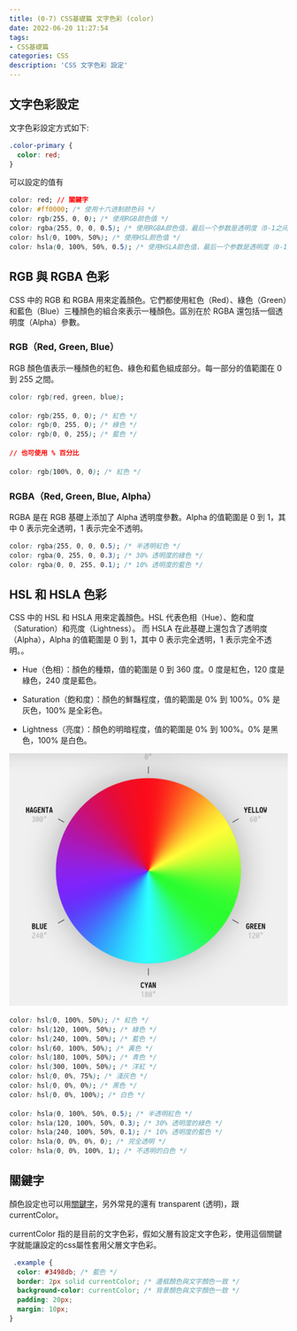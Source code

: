 ```yaml
---
title: (0-7) CSS基礎篇 文字色彩 (color)
date: 2022-06-20 11:27:54
tags: 
- CSS基礎篇
categories: CSS
description: 'CSS 文字色彩 設定'
---
```


## 文字色彩設定

文字色彩設定方式如下:

``` css
.color-primary {
  color: red;
}
```

可以設定的值有

``` css
color: red; // 關鍵字
color: #ff0000; /* 使用十六进制颜色码 */
color: rgb(255, 0, 0); /* 使用RGB颜色值 */
color: rgba(255, 0, 0, 0.5); /* 使用RGBA颜色值，最后一个参数是透明度（0-1之间） */
color: hsl(0, 100%, 50%); /* 使用HSL颜色值 */
color: hsla(0, 100%, 50%, 0.5); /* 使用HSLA颜色值，最后一个参数是透明度（0-1之间） */
```

## RGB 與 RGBA 色彩

CSS 中的 RGB 和 RGBA 用來定義顏色。它們都使用紅色（Red）、綠色（Green）和藍色（Blue）三種顏色的組合來表示一種顏色。區別在於 RGBA 還包括一個透明度（Alpha）參數。

### RGB（Red, Green, Blue）

RGB 顏色值表示一種顏色的紅色、綠色和藍色組成部分。每一部分的值範圍在 0 到 255 之間。

``` CSS
color: rgb(red, green, blue);

color: rgb(255, 0, 0); /* 紅色 */
color: rgb(0, 255, 0); /* 綠色 */
color: rgb(0, 0, 255); /* 藍色 */

// 也可使用 % 百分比

color: rgb(100%, 0, 0); /* 紅色 */
```

### RGBA（Red, Green, Blue, Alpha）

RGBA 是在 RGB 基礎上添加了 Alpha 透明度參數。Alpha 的值範圍是 0 到 1，其中 0 表示完全透明，1 表示完全不透明。

``` CSS
color: rgba(255, 0, 0, 0.5); /* 半透明紅色 */
color: rgba(0, 255, 0, 0.3); /* 30% 透明度的綠色 */
color: rgba(0, 0, 255, 0.1); /* 10% 透明度的藍色 */
```

## HSL 和 HSLA 色彩

CSS 中的 HSL 和 HSLA 用來定義顏色。HSL 代表色相（Hue）、飽和度（Saturation）和亮度（Lightness）。
而 HSLA 在此基礎上還包含了透明度（Alpha），Alpha 的值範圍是 0 到 1，其中 0 表示完全透明，1 表示完全不透明。。

- Hue（色相）：顏色的種類，值的範圍是 0 到 360 度。0 度是紅色，120 度是綠色，240 度是藍色。

- Saturation（飽和度）：顏色的鮮豔程度，值的範圍是 0% 到 100%。0% 是灰色，100% 是全彩色。

- Lightness（亮度）：顏色的明暗程度，值的範圍是 0% 到 100%。0% 是黑色，100% 是白色。

![](../images/css/hsl.png)

``` CSS
color: hsl(0, 100%, 50%); /* 紅色 */
color: hsl(120, 100%, 50%); /* 綠色 */
color: hsl(240, 100%, 50%); /* 藍色 */
color: hsl(60, 100%, 50%); /* 黃色 */
color: hsl(180, 100%, 50%); /* 青色 */
color: hsl(300, 100%, 50%); /* 洋紅 */
color: hsl(0, 0%, 75%); /* 淺灰色 */
color: hsl(0, 0%, 0%); /* 黑色 */
color: hsl(0, 0%, 100%); /* 白色 */

color: hsla(0, 100%, 50%, 0.5); /* 半透明紅色 */
color: hsla(120, 100%, 50%, 0.3); /* 30% 透明度的綠色 */
color: hsla(240, 100%, 50%, 0.1); /* 10% 透明度的藍色 */
color: hsla(0, 0%, 0%, 0); /* 完全透明 */
color: hsla(0, 0%, 100%, 1); /* 不透明的白色 */
```

## 關鍵字

顏色設定也可以用[關鍵字](https://zh.wikipedia.org/zh-tw/%E7%BD%91%E9%A1%B5%E9%A2%9C%E8%89%B2#%E9%A2%9C%E8%89%B2%E5%90%8D%E7%A7%B0)，另外常見的還有
transparent (透明)，跟 currentColor。

currentColor 指的是目前的文字色彩，假如父層有設定文字色彩，使用這個關鍵字就能讓設定的css屬性套用父層文字色彩。

``` css
 .example {
  color: #3498db; /* 藍色 */
  border: 2px solid currentColor; /* 邊框顏色與文字顏色一致 */
  background-color: currentColor; /* 背景顏色與文字顏色一致 */
  padding: 20px;
  margin: 10px;
}
```
